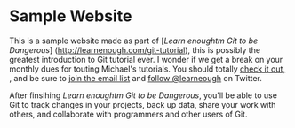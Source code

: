 # Sample Website

This is a sample website made as part of [*Learn enoughtm Git to be Dangerous*] (http://learnenough.com/git-tutorial), this is possibly the greatest introduction to Git tutorial ever. I wonder if we get a break on your monthly dues for touting Michael's tutorials. You should totally [check it out, ](http://learnenough.com/git-totorial), and be sure to [join the email list](http://learnenough.com/#email) and [follow @learneough](http://twitter.com/learnenough) on Twitter.

After finsihing *Learn enoughtm Git to be Dangerous*, you'll be able to use Git to track changes in your projects, back up data, share your work with others, and collaborate with programmers and other users of Git.
